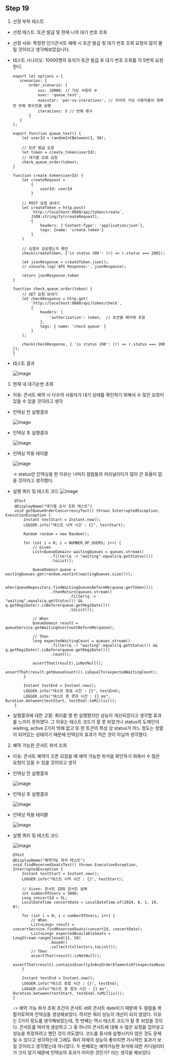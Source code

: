 ## Step 19
1. 선정 부하 테스트
 - 선정 테스트: 토큰 발급 및 현재 나의 대기 번호 조회
 - 선정 사유: 특정한 인기콘서트 예매 시 토큰 발급 및 대기 번호 조회 요청이 많이 몰릴 것이라고 생각해보았습니다.
 - 테스트 시나리오: 10000명의 유저가 토큰 발급 후 대기 번호 조회를 각 5번씩 요청한다.
   ```
   export let options = {
      scenarios: {
          order_scenario: {
              vus: 10000, // 가상 사용자 수
              exec: 'queue_test',
              executor: 'per-vu-iterations', // 각각의 가상 사용자들이 정확한 반복 횟수만큼 실행
              iterations: 5 // 반복 횟수
          }
      }
   };

   export function queue_test() {    
       let userId = randomIntBetween(1, 50);
   
       // 토큰 발급 요청
       let token = create_token(userId);
       // 대기열 조회 요청
       check_queue_order(token);
   }
   
   function create_token(userId) {
       let createRequest =
           {
               userId: userId
           }
   
       // POST 요청 보내기
       let createToken = http.post(
           `http://localhost:8080/api/token/create`,
           JSON.stringify(createRequest),
           {   
               headers: {'Content-Type': 'application/json'},
               tags: {name: 'create token'}
           }
       )
   
       // 요청이 성공했는지 확인
       check(createToken, {'is status 200': (r) => r.status === 200});
   
       let jsonResponse = createToken.json();
       // console.log('API Response:', jsonResponse);
   
       return jsonResponse.token
   }
   
   function check_queue_order(token) {
       // GET 요청 보내기
       let checkResponse = http.get(
           `http://localhost:8080/api/token/check`,
           {
               headers: {
                   'authorization': token,  // 토큰을 헤더에 포함
               },
               tags: { name: 'check queue' }
           }
       );
   
       check(checkResponse, { 'is status 200': (r) => r.status === 200 });
   }
   ```
 - 테스트 결과
 
   ![image](https://github.com/user-attachments/assets/cf6dc458-a2ac-4a21-b89c-605712703cf9)

 1. 현재 내 대기순번 조회
  - 이유: 콘서트 예약 시 다수의 사용자가 대기 상태를 확인하기 위해서 수 많은 요청이 있을 수 있을 것이라고 생각<br>
  - 인덱싱 전 실행결과
   
    ![image](https://github.com/user-attachments/assets/a6cf5707-7b83-4094-8607-a56e18b1bf49)
  - 인덱싱 후 실행결과
   
    ![image](https://github.com/user-attachments/assets/9555f8da-298b-4f86-9eaf-6d801b250580)

  - 인덱싱 적용 테이블

    ![image](https://github.com/user-attachments/assets/9898fc4d-6d05-43ec-a0d4-8db0bf24292b)

    -> status만 인덱싱을 한 이유는 나머지 컬럼들의 카리널리티가 많아 큰 효율이 없을 것이라고 생각했다.
  
  - 실행 쿼리 및 테스트 코드
    ![image](https://github.com/user-attachments/assets/3a671a20-82df-40af-b9d4-c3a990316122)
```
    @Test
    @DisplayName("대기열 순서 조회 테스트")
    void getQueueOrderConcurrencyTest() throws InterruptedException, ExecutionException {    
        Instant testStart = Instant.now();
        LOGGER.info("테스트 시작 시간 : {}", testStart);

        Random random = new Random();

        for (int i = 0; i < NUMBER_OF_USERS; i++) {
            // Given
            List<QueueDomain> waitingQueues = queues.stream()
                    .filter(q -> "waiting".equals(q.getStatus()))
                    .toList();

            QueueDomain queue = waitingQueues.get(random.nextInt(waitingQueues.size()));

            when(queueRepository.findWaitingQueuesBeforeMe(queue.getToken()))
                    .thenReturn(queues.stream()
                            .filter(q -> "waiting".equals(q.getStatus()) && q.getRegiDate().isBefore(queue.getRegiDate()))
                            .toList());

            // When
            QueueDomain result = queueService.getWaitingUserCountBeforeMe(queue);

            // Then
            long expectedWaitingCount = queues.stream()
                    .filter(q -> "waiting".equals(q.getStatus()) && q.getRegiDate().isBefore(queue.getRegiDate()))
                    .count();

            assertThat(result).isNotNull();
            assertThat(result.getQueueCount()).isEqualTo(expectedWaitingCount);
        }

        Instant testEnd = Instant.now();
        LOGGER.info("테스트 종료 시간 : {}", testEnd);
        LOGGER.info("테스트 총 경과 시간 : {} ms", Duration.between(testStart, testEnd).toMillis());
    }
```
  - 실행결과에 대한 고찰: 쿼리를 몇 번 실행했지만 성능이 개선되었다고 생각할 효과를 느끼지 못하였다.
    그 이유는 테스트 코드가 잘 못 되었거나 status의 도메인이 waiting, active 2가지 밖에 없고 또 한 토큰의 특성 상 status가 어느 정도는
    정렬이 되어있는 상태이기 때문에 인덱싱의 효과가 적은 것이 아닐까 생각했다.     
  
 2. 예약 가능한 콘서트 좌석 조회
  - 이유: 콘서트 예약이 오픈 되었을 때 예약 가능한 좌석을 확인하기 위해서 수 많은 요청이 있을 수 있을 것이라고 생각
  - 인덱싱 전 실행결과
    
    ![image](https://github.com/user-attachments/assets/678034b4-769a-426b-a449-89d14bff1599)

  - 인덱싱 후 실행결과
  
    ![image](https://github.com/user-attachments/assets/93c22c7d-7080-47cf-a5a0-d768d74c5732)

  - 인덱싱 적용 테이블

    ![image](https://github.com/user-attachments/assets/b3ac8985-1470-4cb0-a6ec-85d54dbbce94)

  - 실행 쿼리 및 테스트 코드

    ![image](https://github.com/user-attachments/assets/2e8202a4-3f24-4747-a12f-f02f0552e297)

    ```
    @Test
    @DisplayName("예약가능 좌석 테스트")
    void findReservedSeatsTest() throws ExecutionException, InterruptedException {
        Instant testStart = Instant.now();
        LOGGER.info("테스트 시작 시간 : {}", testStart);

        // Given: 콘서트 ID와 콘서트 날짜
        int numberOfUsers = 3000;
        Long concertId = 5L;
        LocalDateTime concertDate = LocalDateTime.of(2024, 8, 1, 19, 0);

        for (int i = 0; i < numberOfUsers; i++) {
            // When
            List<Long> result = concertService.findReservedSeats(concertId, concertDate);
            List<Long> expectedAvailableSeats = LongStream.rangeClosed(11, 50)
                    .boxed()
                    .collect(Collectors.toList());
            // Then
            assertThat(result).isNotNull();
            assertThat(result).containsExactlyInAnyOrderElementsOf(expectedAvailableSeats);
        }

        Instant testEnd = Instant.now();
        LOGGER.info("테스트 종료 시간 : {}", testEnd);
        LOGGER.info("테스트 총 경과 시간 : {} ms", Duration.between(testStart, testEnd).toMillis());
    }
    ```
    -> 예약 가능 좌석 조회 조건이 콘서트 id와 콘서트 date이기 때문에 두 컬럼을 복합키로하여 인덱싱을 생성해보았다.
     하지만 쿼리 성능이 개선이 되지 않았다. 이유는 2가지 정도를 생각해보았는데, 첫 번째는 역시 테스트 코드가 잘 못 되었을 것이다.
     콘서트를 여러개 생성하고 그 중 하나의 콘서트에 대해 수 많은 요청을 집어넣고 성능을 측정하려고 했던 것이 의도였다.
     코드를 동시에 실행시키지 않은 것도 문제일 수 있다고 생각하는데 그래도 쿼리 자체의 성능이 좋아지면 가시적인 효과가 보일 것이라고
     생각했는데 아니었다. 두 번째로는 예약가능한 좌석에 대한 카디널리티가 크지 않기 때문에 인덱싱의 효과가 미미한 것인가? 라는 생각을 해보았다.
    



   



